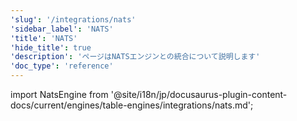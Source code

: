 ```yaml
---
'slug': '/integrations/nats'
'sidebar_label': 'NATS'
'title': 'NATS'
'hide_title': true
'description': 'ページはNATSエンジンとの統合について説明します'
'doc_type': 'reference'
---
```


import NatsEngine from '@site/i18n/jp/docusaurus-plugin-content-docs/current/engines/table-engines/integrations/nats.md';

<NatsEngine/>
